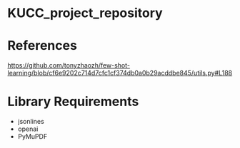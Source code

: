 # KUCC_project_repository

# References
https://github.com/tonyzhaozh/few-shot-learning/blob/cf6e9202c714d7cfc1cf374db0a0b29acddbe845/utils.py#L188

# Library Requirements
- jsonlines
- openai
- PyMuPDF